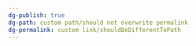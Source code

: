 ```yaml
---
dg-publish: true
dg-path: custom path/should not overwrite permalink
dg-permalink: custom link/shouldBeDifferentToPath
---
```

